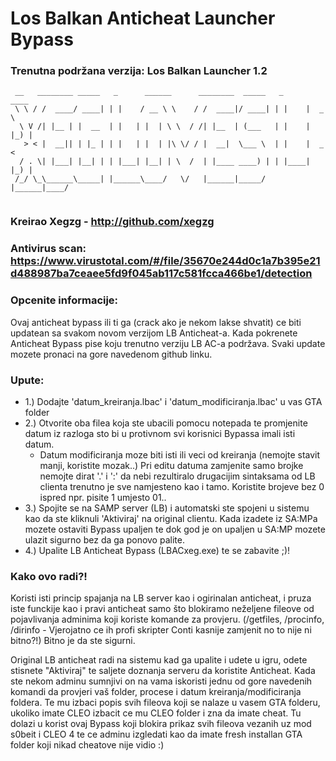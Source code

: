 # Los Balkan Anticheat Launcher Bypass

### Trenutna podržana verzija: Los Balkan Launcher 1.2

```
 __   ________ _____   _      ______      ________  _____   _      ____  
 \ \ / /  ____/ ____| | |    / __ \ \    / /  ____|/ ____| | |    |  _ \ 
  \ V /| |__ | |  __  | |   | |  | \ \  / /| |__  | (___   | |    | |_) |
   > < |  __|| | |_ | | |   | |  | |\ \/ / |  __|  \___ \  | |    |  _ < 
  / . \| |___| |__| | | |___| |__| | \  /  | |____ ____) | | |____| |_) |
 /_/ \_\______\_____| |______\____/   \/   |______|_____/  |______|____/ 
                                                                         
```                                                                         
                                                                         
### Kreirao Xegzg - http://github.com/xegzg
### Antivirus scan: https://www.virustotal.com/#/file/35670e244d0c1a7b395e21d488987ba7ceaee5fd9f045ab117c581fcca466be1/detection
                          
### Opcenite informacije:
Ovaj anticheat bypass ili ti ga (crack ako je nekom lakse shvatit) ce biti updatean sa svakom novom verzijom LB Anticheat-a.
Kada pokrenete Anticheat Bypass pise koju trenutno verziju LB AC-a podržava.
Svaki update mozete pronaci na gore navedenom github linku.


### Upute:

* 1.) Dodajte 'datum_kreiranja.lbac' i 'datum_modificiranja.lbac' u vas GTA folder
* 2.) Otvorite oba filea koja ste ubacili pomocu notepada te promjenite datum iz razloga sto bi u protivnom svi korisnici Bypassa imali isti datum.
    - Datum modificiranja moze biti isti ili veci od kreiranja (nemojte stavit manji, koristite mozak..)
    Pri editu datuma zamjenite samo brojke nemojte dirat '.' i ':' da nebi rezultiralo drugacijim sintaksama od LB clienta trenutno je sve namjesteno kao i tamo.
    Koristite brojeve bez 0 ispred npr. pisite 1 umjesto 01..
* 3.) Spojite se na SAMP server (LB) i automatski ste spojeni u sistemu kao da ste kliknuli 'Aktiviraj' na original clientu.
    Kada izadete iz SA:MPa mozete ostaviti Bypass upaljen te dok god je on upaljen u SA:MP mozete ulazit sigurno bez da ga ponovo palite.
* 4.) Upalite LB Anticheat Bypass (LBACxeg.exe) te se zabavite ;)!

### Kako ovo radi?!
Koristi isti princip spajanja na LB server kao i ogirinalan anticheat, i pruza iste funckije kao i pravi anticheat samo što blokiramo neželjene fileove od pojavlivanja adminima
koji koriste komande za provjeru. (/getfiles, /procinfo, /dirinfo - Vjerojatno ce ih profi skripter Conti kasnije zamjenit no to nije ni bitno?!)
Bitno je da ste sigurni.

Original LB anticheat radi na sistemu kad ga upalite i udete u igru, odete stisnete "Aktiviraj" te saljete doznanja serveru da koristite Anticheat.
Kada ste nekom adminu sumnjivi on na vama iskoristi jednu od gore navedenih komandi da provjeri vaš folder, procese i datum kreiranja/modificiranja foldera.
Te mu izbaci popis svih fileova koji se nalaze u vasem GTA folderu, ukoliko imate CLEO izbacit ce mu CLEO folder i zna da imate cheat. 
Tu dolazi u korist ovaj Bypass koji blokira prikaz svih fileova vezanih uz mod s0beit i CLEO 4 te ce adminu izgledati kao da imate fresh installan GTA folder koji nikad cheatove nije vidio :)
